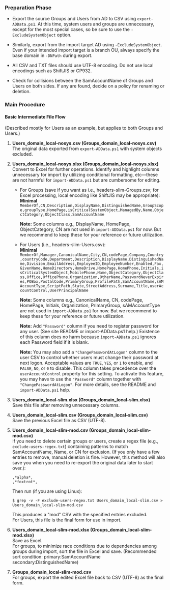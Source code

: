 ### Preparation Phase

- Export the source Groups and Users from AD to CSV using `export-ADData.ps1`. At this time, system users and groups are unnecessary, except for the most special cases, so be sure to use the `-ExcludeSystemObject` option.

- Similarly, export from the import target AD using `-ExcludeSystemObject`. Even if your intended import target is a branch OU, always specify the base domain in `-DNPath` during export.

- All CSV and TXT files should use UTF-8 encoding. Do not use local encodings such as ShiftJIS or CP932.

- Check for collisions between the SamAccountName of Groups and Users on both sides. If any are found, decide on a policy for renaming or deletion.


### Main Procedure

#### Basic Intermediate File Flow
(Described mostly for Users as an example, but applies to both Groups and Users.)

1. **Users_domain_local-nosys.csv (Groups_domain_local-nosys.csv)**  
   The original data exported from `export-ADData.ps1` with system objects excluded.

2. **Users_domain_local-nosys.xlsx (Groups_domain_local-nosys.xlsx)**  
   Convert to Excel for further operations. Identify and highlight columns unnecessary for import by utilizing conditional formatting, etc—these are not harmful for `import-ADData.ps1` but are cumbersome for editing.

   - For Groups (save if you want as i.e., headers-slim-Groups.csv; for Excel processing, local encoding like ShiftJIS may be appropriate):  
     **Minimal**  
     `MemberOf,CN,Description,DisplayName,DistinguishedName,GroupScope,groupType,HomePage,isCriticalSystemObject,ManagedBy,Name,ObjectCategory,ObjectClass,SamAccountName`  

     **Note:** Some columns e.g., DisplayName, HomePage, ObjectCategory, CN are not used in `import-ADData.ps1` for now. But we recommend to keep these for your reference or future utilization.

   - For Users (i.e., headers-slim-Users.csv):  
     **Minimal**  
     `MemberOf,Manager,CanonicalName,City,CN,codePage,Company,Country,countryCode,Department,Description,DisplayName,DistinguishedName,Division,EmailAddress,EmployeeID,EmployeeNumber,Enabled,Fax,GivenName,HomeDirectory,HomeDrive,HomePage,HomePhone,Initials,isCriticalSystemObject,MobilePhone,Name,ObjectCategory,ObjectClass,Office,OfficePhone,Organization,OtherName,PasswordNeverExpires,POBox,PostalCode,PrimaryGroup,ProfilePath,SamAccountName,sAMAccountType,ScriptPath,State,StreetAddress,Surname,Title,userAccountControl,UserPrincipalName`  

     **Note:** Some columns e.g., CanonicalName, CN, codePage, HomePage, Initials, Organization, PrimaryGroup, sAMAccountType are not used in `import-ADData.ps1` for now. But we recommend to keep these for your reference or future utilization.

     **Note:** Add `"Password"` column if you need to register password for any user. (See site README or import-ADData.ps1 help.) Existence of this column does no harm because `import-ADData.ps1` ignores each Password field if it is blank.

     **Note:** You may also add a `"ChangePasswordAtLogon"` column to the user CSV to control whether users must change their password at next logon. Acceptable values are `TRUE`, `YES`, or `1` to enable, and `FALSE`, `NO`, or `0` to disable. This column takes precedence over the `userAccountControl` property for this setting. To activate this feature, you may have to use the `"Password"` column together with `"ChangePasswordAtLogon"`. For more details, see the README and `import-ADData.ps1` help.

3. **Users_domain_local-slim.xlsx (Groups_domain_local-slim.xlsx)**  
   Save this file after removing unnecessary columns.

4. **Users_domain_local-slim.csv (Groups_domain_local-slim.csv)**  
   Save the previous Excel file as CSV (UTF-8).

5. **Users_domain_local-slim-mod.csv (Groups_domain_local-slim-mod.csv)**  
   If you need to delete certain groups or users, create a regex file (e.g., `exclude-users-regex.txt`) containing patterns to match SamAccountName, Name, or CN for exclusion. (If you only have a few entries to remove, manual deletion is fine. However, this method will also save you when you need to re-export the original data later to start over.):  
   ```
   ,*alpha*,
   ,*foxtrot*,
   ```
   Then run (if you are using Linux):  
   ```
   $ grep -v -F exclude-users-regex.txt Users_domain_local-slim.csv > Users_domain_local-slim-mod.csv
   ```
   This produces a "mod" CSV with the specified entries excluded.  
   For Users, this file is the final form for use in import.

6. **Users_domain_local-slim-mod.xlsx (Groups_domain_local-slim-mod.xlsx)**  
   Save as Excel.  
   For groups, to minimize race conditions due to dependencies among groups during import, sort the file in Excel and save. (Recommended sort condition: primary:SamAccountName secondary:DistinguishedName)

7. **Groups_domain_local-slim-mod.csv**  
   For groups, export the edited Excel file back to CSV (UTF-8) as the final form.
